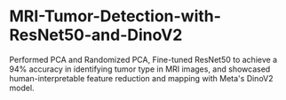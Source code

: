 # MRI-Tumor-Detection-with-ResNet50-and-DinoV2
Performed PCA and Randomized PCA, Fine-tuned ResNet50 to achieve a 94% accuracy in identifying tumor type in MRI images, and showcased human-interpretable feature reduction and mapping with Meta's DinoV2 model.

